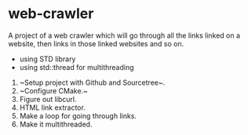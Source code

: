# web-crawler

A project of a web crawler which will go through all the links linked on a website, then links in those linked websites and so on.

- using STD library
- using std::thread for multithreading

1. ~Setup project with Github and Sourcetree~.
2. ~Configure CMake.~
3. Figure out libcurl.
4. HTML link extractor.
5. Make a loop for going through links.
6. Make it multithreaded.
